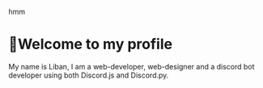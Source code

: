<p>hmm</p>

<h1>👋Welcome to my profile</h1>
<div>
My name is Liban, I am a web-developer, web-designer and a discord bot developer using both Discord.js and Discord.py.

